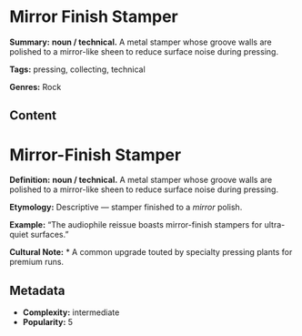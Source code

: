 # Mirror Finish Stamper

**Summary:** **noun / technical.** A metal stamper whose groove walls are polished to a mirror-like sheen to reduce surface noise during pressing.

**Tags:** pressing, collecting, technical

**Genres:** Rock

## Content

# Mirror-Finish Stamper

**Definition:** **noun / technical.** A metal stamper whose groove walls are polished to a mirror-like sheen to reduce surface noise during pressing.

**Etymology:** Descriptive — stamper finished to a *mirror* polish.

**Example:** “The audiophile reissue boasts mirror-finish stampers for ultra-quiet surfaces.”

**Cultural Note:** * A common upgrade touted by specialty pressing plants for premium runs.

## Metadata

- **Complexity:** intermediate
- **Popularity:** 5
